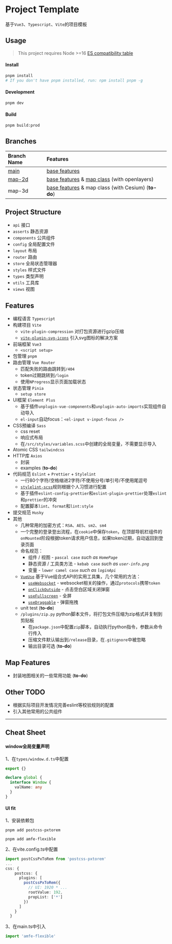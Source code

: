 # Project Template
基于`Vue3`、`Typescript`、`Vite`的项目模板

## Usage

> This project requires Node >=16 [ES compatibility table](https://compat-table.github.io/compat-table/es2016plus/)

#### Install

```bash
pnpm install
# If you don't have pnpm installed, run: npm install pnpm -g
```

#### Development

```bash
pnpm dev
```

#### Build

```bash
pnpm build:prod
```

## Branches

| Branch Name | Features |
| :-- | :-- |
| [main](https://github.com/SpinaciaKeh/vue3-ts-template/tree/main) | [base features](#features) |
| [map-2d](https://github.com/SpinaciaKeh/vue3-ts-template/tree/map-2d) | [base features](#features) & [map class](#map-features) (with openlayers) |
| map-3d | [base features](#features) & map class (with Cesium) (**to-do**) |

## Project Structure

- `api` 接口
- `asserts` 静态资源
- `components` 公共组件
- `config` 全局配置文件
- `layout` 布局
- `router` 路由
- `store` 全局状态管理器
- `styles` 样式文件
- `types` 类型声明
- `utils` 工具库
- `views` 视图

## Features

- 编程语言 `Typescript`
- 构建项目 `Vite`
  - `vite-plugin-compression` 对打包资源进行gzip压缩
  - [`vite-plugin-svg-icons`](https://github.com/vbenjs/vite-plugin-svg-icons) 引入svg图标的解决方案
- 前端框架 `Vue3`
  - `<script setup>`
- 包管理 `pnpm`
- 路由管理 `Vue Router`
  - 匹配失败的路由跳转到`/404`
  - token过期跳转到`/login`
  - 使用`NProgress`显示页面加载状态
- 状态管理 `Pinia`
  - `setup store`
- UI框架 `Element Plus`
  - 基于插件`unplugin-vue-components`和`unplugin-auto-imports`实现组件自动导入
  - `el-input`自动focus：`<el-input v-input-focus />`
- CSS预编译 `Sass`
  - css reset
  - 响应式布局
  - 在`/src/styles/variables.scss`中创建的全局变量，不需要显示导入
- Atomic CSS `tailwindcss`
- HTTP库 `Axios`
  - 封装
  - examples (**to-do**)
- 代码规范 `Eslint` + `Prettier` + `Stylelint`
  - 一行80个字符/空格缩进2字符/不使用分号/单引号/不使用尾逗号
  - [`stylelint-scss`](https://github.com/stylelint-scss/stylelint-scss)规则根据个人习惯进行配置
  - 基于插件`eslint-config-prettier`和`eslint-plugin-prettier`处理`eslint`和`prettier`的冲突
  - 配置脚本`lint`、`format`和`lint:style`
- 提交规范 `Husky`
- 其他
  - 几种常用的加密方式：`RSA`、`AES`、`sm2`、`sm4`
  - 一个完整的登录登出流程，在`cookie`中保存`token`，在顶部导航栏组件的`onMounted`阶段根据token请求用户信息，如果token过期，自动返回到登录页面
  - 命名规范：
    - 组件 / 视图 - `pascal case` _such as `HomePage`_
    - 静态资源 / 工具类方法 - `kebab case` _such as `user-info.png`_
    - 变量 - `lower camel case` _such as `loginApi`_
  - [`VueUse`](https://vueuse.org/functions.html) 基于Vue组合式API的实用工具集，几个常用的方法：
    - [`useWebsocket`](https://github.com/vueuse/vueuse/blob/aca6a79227f7f8b06760d756dfbb4cc5958b445d/packages/core/useWebSocket/index.md) - websocket相关的操作，通过`protocols`携带`token`
    - [`onClickOutside`](https://github.com/vueuse/vueuse/blob/aca6a79227f7f8b06760d756dfbb4cc5958b445d/packages/core/onClickOutside/index.md) - 点击空白区域关闭弹窗
    - [`useFullscreen`](https://github.com/vueuse/vueuse/blob/main/packages/core/useFullscreen/index.md) - 全屏
    - [`useDraggable`](https://github.com/vueuse/vueuse/blob/main/packages/core/useDraggable/index.md) - 弹窗拖拽
  - unit test (**to-do**)
  - `/plugins/zip.py` python脚本文件，将打包文件压缩为zip格式并复制到剪贴板
    - 在`package.json`中配置`zip`脚本，自动执行python指令，参数从命令行传入
    - 压缩文件默认输出到`/release`目录，在`.gitignore`中被忽略
    - 输出目录可选 (**to-do**)

## Map Features

- 封装地图相关的一些常用功能 (**to-do**)

## Other TODO

- 根据实际项目开发情况完善eslint等校验规则的配置
- 引入其他常用的公共组件

---

## Cheat Sheet

#### window全局变量声明

1、在`types/window.d.ts`中配置

```typescript
export {}

declare global {
  interface Window {
    valName: any
  }
}
```

#### UI fit

1、安装依赖包

`pnpm add postcss-pxtorem`

`pnpm add amfe-flexible`

2、在vite.config.ts中配置

```typescript
import postCssPxToRem from 'postcss-pxtorem'
...
css: {
    postcss: {
      plugins: [
        postCssPxToRem({
          // UI: 1920 * ...
          rootValue: 192,
          propList: ['*']
        })
      ]
    }
  }
```

3、在main.ts中引入

```typescript
import 'amfe-flexible'
```

